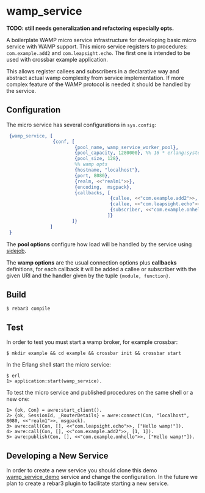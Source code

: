 # wamp_service

__TODO: still needs generalization and refactoring especially opts.__

A boilerplate WAMP micro service infrastructure for developing basic micro service with WAMP support. This micro service registers to procedures: `com.example.add2` and `com.leapsight.echo`. The first one is intended to be used with crossbar example application.

This allows register callees and subscribers in a declarative way and abstract actual wamp complexity from service implementation. If more complex feature of the WAMP protocol is needed it should be handled by the service.

## Configuration
The micro service has several configurations in `sys.config`:

```erlang
 {wamp_service, [
                 {conf, [
                         {pool_name, wamp_service_worker_pool},
                         {pool_capacity, 1280000}, %% 16 * erlang:system_info(schedulers) * 10000
                         {pool_size, 128},
                         %% wamp opts
                         {hostname, "localhost"},
                         {port, 8080},
                         {realm, <<"realm1">>},
                         {encoding,  msgpack},
                         {callbacks, [
                                      {callee, <<"com.example.add2">>, {wamp_service_service, add}},
                                      {callee, <<"com.leapsight.echo">>, {wamp_service_service, echo}},
                                      {subscriber, <<"com.example.onhello">>, {wamp_service_service, onhello}}
                                     ]}
                        ]}
                ]
 }
```


The __pool options__ configure how load will be handled by the service using [sidejob](https://github.com/basho/sidejob).

The __wamp options__ are the usual connection options plus __callbacks__ definitions, for each callback it will be added a callee or subscriber with the given URI and the handler given by the tuple `{module, function}`.

## Build

    $ rebar3 compile

## Test

In order to test you must start a wamp broker, for example crossbar:

    $ mkdir example && cd example && crossbar init && crossbar start

In the Erlang shell start the micro service:

    $ erl
    1> application:start(wamp_service).

To test the micro service and published procedures on the same shell or a new one:

    1> {ok, Con} = awre:start_client().
    2> {ok, SessionId, _RouterDetails} = awre:connect(Con, "localhost", 8080, <<"realm1">>, msgpack).
    3> awre:call(Con, [], <<"com.leapsight.echo">>, ["Hello wamp!"]).
    4> awre:call(Con, [], <<"com.example.add2">>, [1, 1]).
    5> awre:publish(Con, [], <<"com.example.onhello">>, ["Hello wamp!"]).


## Developing a New Service

In order to create a new service you should clone this demo [wamp_service_demo](https://gitlab.com/leapsight/wamp_service_demo) service and change the configuration. In the future we plan to create a rebar3 plugin to facilitate starting a new service.
